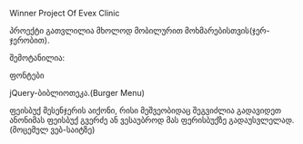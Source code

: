 Winner Project Of Evex Clinic


პროექტი გათვლილია მხოლოდ მობილურით მოხმარებისთვის(ჯერ-ჯერობით).

შემოტანილია:

ფონტები

jQuery-ბიბლიოთეკა.(Burger Menu)

ფეისბუქ მესენჯერის აიქონი, რისი მეშვეობიდაც შეგვიძლია გადავიდეთ ანონიმას ფეისბუქ გვერძე ან ვესაუბროდ მას ფერისბუქზე გადაუსვლელად.(მოცემულ ვებ-საიტზე)

